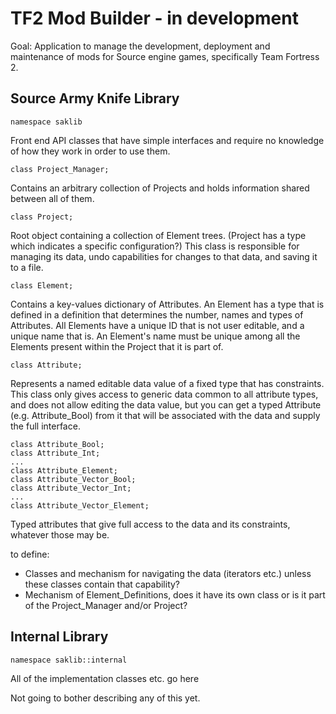 TF2 Mod Builder - in development
==============================
Goal: Application to manage the development, deployment and maintenance of mods for Source engine games,
specifically Team Fortress 2.


Source Army Knife Library
------------------------------
    namespace saklib
Front end API classes that have simple interfaces and require no knowledge of how they work in order 
to use them. 

    class Project_Manager;
Contains an arbitrary collection of Projects and holds information shared between all of them.

    class Project;
Root object containing a collection of Element trees. (Project has a type which indicates a specific configuration?) This
class is responsible for managing its data, undo capabilities for changes to that data, and saving it
to a file.

    class Element;
Contains a key-values dictionary of Attributes. An Element has a type that is defined in a 
definition that determines the number, names and types of Attributes. All Elements have a unique ID
that is not user editable, and a unique name that is. An Element's name must be unique among all 
the Elements present within the Project that it is part of.

    class Attribute;
Represents a named editable data value of a fixed type that has constraints. This class
only gives access to generic data common to all attribute types, and does not allow editing the data 
value, but you can get a typed Attribute (e.g. Attribute_Bool) from it that will be associated with 
the data and supply the full interface.

    class Attribute_Bool;
    class Attribute_Int;
    ...
    class Attribute_Element;
    class Attribute_Vector_Bool;
    class Attribute_Vector_Int;
    ...
    class Attribute_Vector_Element;
Typed attributes that give full access to the data and its constraints, whatever those may be.

to define:
- Classes and mechanism for navigating the data (iterators etc.) unless these classes contain that capability?
- Mechanism of Element_Definitions, does it have its own class or is it part of the Project_Manager 
and/or Project?


Internal Library
------------------------------
    namespace saklib::internal
All of the implementation classes etc. go here

Not going to bother describing any of this yet.

